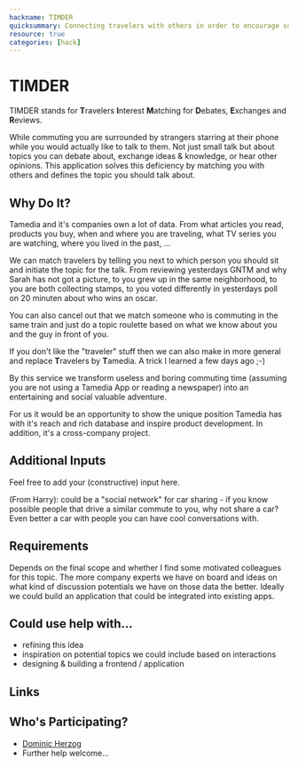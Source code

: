```yaml
---
hackname: TIMDER
quicksummary: Connecting travelers with others in order to encourage social interaction and reduce people starring at their phone (name similarity to any brand is pure coincidence)
resource: true
categories: [hack]
---
```


TIMDER
========

TIMDER stands for **T**ravelers **I**nterest **M**atching for **D**ebates, **E**xchanges and **R**eviews.

While commuting you are surrounded by strangers starring at their phone while you would actually like to talk to them.
Not just small talk but about topics you can debate about, exchange ideas & knowledge, or hear other opinions.
This application solves this deficiency by matching you with others and defines the topic you should talk about.

Why Do It?
----------

Tamedia and it's companies own a lot of data. From what articles you read, products you buy, when and where you are traveling,
what TV series you are watching, where you lived in the past, ...

We can match travelers by telling you next to which person you should sit and initiate the topic for the talk.
From reviewing yesterdays GNTM and why Sarah has not got a picture, to you grew up in the same neighborhood, to you are
both collecting stamps, to you voted differently in yesterdays poll on 20 minuten about who wins an oscar.

You can also cancel out that we match someone who is commuting in the same train and just do a topic roulette based on
what we know about you and the guy in front of you.

If you don't like the "traveler" stuff then we can also make in more general and replace **T**ravelers by **T**amedia. A trick I learned a few days ago ;-)

By this service we transform useless and boring commuting time (assuming you are not using a Tamedia App or reading a newspaper)
into an entertaining and social valuable adventure.

For us it would be an opportunity to show the unique position Tamedia has with it's reach and rich database and inspire
product development. In addition, it's a cross-company project.

Additional Inputs
------------
Feel free to add your (constructive) input here.

(From Harry): could be a "social network" for car sharing - if you know possible people that drive a similar commute to you, why not share a car? Even better a car with people you can have cool conversations with.


Requirements
------------

Depends on the final scope and whether I find some motivated colleagues for this topic. The more company experts we have
on board and ideas on what kind of discussion potentials we have on those data the better. Ideally we could build an
application that could be integrated into existing apps.

Could use help with...
----------------------

- refining this idea
- inspiration on potential topics we could include based on interactions
- designing & building a frontend / application

Links
-----

Who's Participating?
--------------------

* [Dominic Herzog](/tamedia-hackdays/whoami/dominicherzog)
* Further help welcome...


